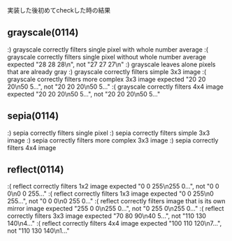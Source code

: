 実装した後初めてcheckした時の結果

## grayscale(0114)

:) grayscale correctly filters single pixel with whole number average
:( grayscale correctly filters single pixel without whole number average
    expected "28 28 28\n", not "27 27 27\n"
:) grayscale leaves alone pixels that are already gray
:) grayscale correctly filters simple 3x3 image
:( grayscale correctly filters more complex 3x3 image
    expected "20 20 20\n50 5...", not "20 20 20\n50 5..."
:( grayscale correctly filters 4x4 image
    expected "20 20 20\n50 5...", not "20 20 20\n50 5..."

## sepia(0114)

:) sepia correctly filters single pixel
:) sepia correctly filters simple 3x3 image
:) sepia correctly filters more complex 3x3 image
:) sepia correctly filters 4x4 image

## reflect(0114)

:( reflect correctly filters 1x2 image
    expected "0 0 255\n255 0...", not "0 0 0\n0 0 255..."
:( reflect correctly filters 1x3 image
    expected "0 0 255\n0 255...", not "0 0 0\n0 255 0..."
:( reflect correctly filters image that is its own mirror image
    expected "255 0 0\n255 0...", not "0 255 0\n255 0..."
:( reflect correctly filters 3x3 image
    expected "70 80 90\n40 5...", not "110 130 140\n4..."
:( reflect correctly filters 4x4 image
    expected "100 110 120\n7...", not "110 130 140\n1..."